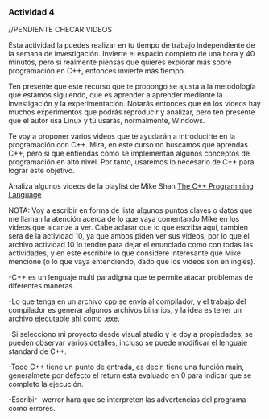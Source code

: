 ### Actividad 4

//PENDIENTE CHECAR VIDEOS

Esta actividad la puedes realizar en tu tiempo de trabajo independiente de la semana de investigación. Invierte el espacio completo de una hora y 40 minutos, pero si realmente piensas que quieres explorar más sobre programación en C++, entonces invierte más tiempo.

Ten presente que este recurso que te propongo se ajusta a la metodología que estamos siguiendo, que es aprender a aprender mediante la investigación y la experimentación. Notarás entonces que en los videos hay muchos experimentos que podrás reproducir y analizar, pero ten presente que el autor usa Linux y tú usarás, normalmente, Windows.

Te voy a proponer varios videos que te ayudarán a introducirte en la programación con C++. Mira, en este curso no buscamos que aprendas C++, pero sí que entiendas cómo se implementan algunos conceptos de programación en alto nivel. Por tanto, usaremos lo necesario de C++ para lograr este objetivo.

Analiza algunos videos de la playlist de Mike Shah [The C++ Programming Language](https://youtube.com/playlist?list=PLvv0ScY6vfd8j-tlhYVPYgiIyXduu6m-L&si=ISrbMNVl2z6Qf-yO)

NOTA: Voy a escribir en forma de lista algunos puntos claves o datos que me llaman la atención acerca de lo que vaya comentando Mike en los videos que alcanze a ver. Cabe aclarar que lo que escriba aqui, tambien sera de la actividad 10, ya que ambos piden ver sus videos, por lo que el archivo actividad 10 lo tendre para dejar el enunciado como con todas las actividades, y en este escribire lo que considere interesante que Mike mencione (o lo que vaya entendiendo, dado que los videos son en ingles).

-C++ es un lenguaje multi paradigma que te permite atacar problemas de diferentes maneras.

-Lo que tenga en un archivo cpp se envia al compilador, y el trabajo del compilador es generar algunos archivos binarios, y la idea es tener un archivo ejecutable ahi como .exe.

-Si selecciono mi proyecto desde visual studio y le doy a propiedades, se pueden observar varios detalles, incluso se puede modificar el lenguaje standard de C++.

-Todo C++ tiene un punto de entrada, es decir, tiene una función main, generalmete por defecto el return esta evaluado en 0 para indicar que se completo la ejecución.

-Escribir -werror hara que se interpreten las advertencias del programa como errores.